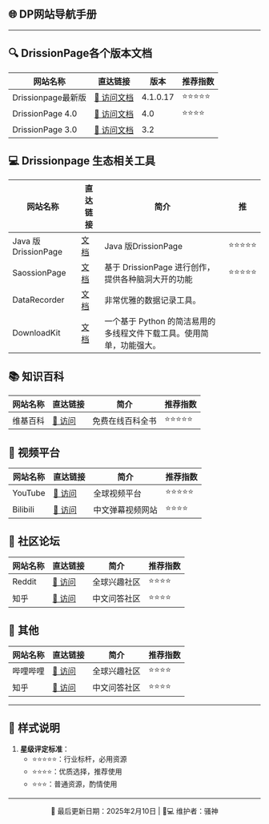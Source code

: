 ## 🌐 DP网站导航手册

---

## 🔍 DrissionPage各个版本文档

|网站名称|直达链接|版本|推荐指数|
|--|--|--|--|
|Drissionpage最新版|[🔗 访问文档](https://drissionpage.cn/)|4.1.0.17|⭐⭐⭐⭐⭐|
|DrissionPage 4.0|[🔗 访问文档](https://drissionpage.cn/DP40Docs/)|4.0|⭐⭐⭐⭐|
|DrissionPage 3.0|[🔗 访问文档](https://drissionpage.cn/DP32Docs/)|3.2||

## 💻 Drissionpage 生态相关工具

|网站名称|直达链接|简介|推|
|--|--|--|--|
|Java 版DrissionPage|[文档](https://gitee.com/lu-sang/Java-DrissonPage)|Java 版DrissionPage|⭐⭐⭐⭐⭐|
|SaossionPage|[文档](https://gitee.com/haiyang0726/SaossionPage)|基于 DrissionPage 进行创作，提供各种脑洞大开的功能|⭐⭐⭐⭐⭐|
|DataRecorder|[文档](https://drissionpage.cn/DataRecorderDocs/)|非常优雅的数据记录工具。||
|DownloadKit|[文档](https://drissionpage.cn/DownloadKitDocs/)|一个基于 Python 的简洁易用的多线程文件下载工具。使用简单，功能强大。||

## 📚 知识百科

|网站名称|直达链接|简介|推荐指数|
|--|--|--|--|
|维基百科|[🔗 访问](https://zh.wikipedia.org)|免费在线百科全书|⭐⭐⭐⭐⭐|

## 🎥 视频平台

|网站名称|直达链接|简介|推荐指数|
|--|--|--|--|
|YouTube|[🔗 访问](https://www.youtube.com)|全球视频平台|⭐⭐⭐⭐⭐|
|Bilibili|[🔗 访问](https://www.bilibili.com)|中文弹幕视频网站|⭐⭐⭐⭐|

## 💬 社区论坛

|网站名称|直达链接|简介|推荐指数|
|--|--|--|--|
|Reddit|[🔗 访问](https://www.reddit.com)|全球兴趣社区|⭐⭐⭐⭐|
|知乎|[🔗 访问](https://www.zhihu.com)|中文问答社区|⭐⭐⭐⭐|

## 💬 其他

|网站名称|直达链接|简介|推荐指数|
|--|--|--|--|
|哔哩哔哩|[🔗 访问](https://www.reddit.com)|全球兴趣社区|⭐⭐⭐⭐|
|知乎|[🔗 访问](https://www.zhihu.com)|中文问答社区|⭐⭐⭐⭐|

---

## 🎨 样式说明

1. **星级评定标准**：
   - ⭐⭐⭐⭐⭐：行业标杆，必用资源
   - ⭐⭐⭐⭐：优质选择，推荐使用
   - ⭐⭐⭐：普通资源，酌情使用

---

<div align="center">
📅 最后更新日期：2025年2月10日 | 👨💻 维护者：骚神
</div>
